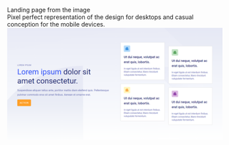 Landing page from the image\
Pixel perfect representation of the design for desktops and casual conception for the mobile devices.
![Design](design.png)